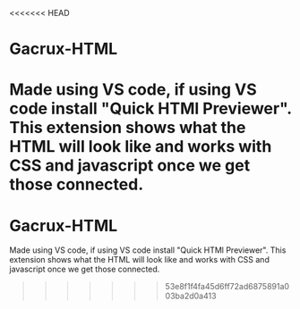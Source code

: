 <<<<<<< HEAD
# Gacrux-HTML
Made using VS code, if using VS code install "Quick HTMl Previewer".
This extension shows what the HTML will look like and works with CSS and javascript once we get those connected.
=======
# Gacrux-HTML
Made using VS code, if using VS code install "Quick HTMl Previewer".
This extension shows what the HTML will look like and works with CSS and javascript once we get those connected.
>>>>>>> 53e8f1f4fa45d6ff72ad6875891a003ba2d0a413

